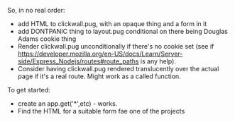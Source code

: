 So, in no real order:

- add HTML to clickwall.pug, with an opaque thing and a form in it
- add DONTPANIC thing to layout.pug conditional on there being Douglas Adams cookie thing
- Render clickwall.pug unconditionally if there's no cookie set (see if https://developer.mozilla.org/en-US/docs/Learn/Server-side/Express_Nodejs/routes#route_paths is any help).
- Consider having clickwall.pug rendered translucently over the actual page if it's a real route. Might work as a called function.


To get started:
 - create an app.get('*',etc) - works.
 - Find the HTML for a suitable form fae one of the projects